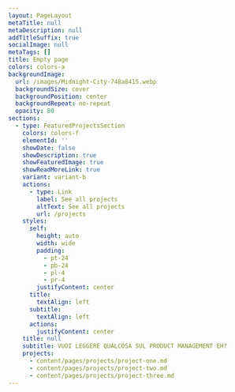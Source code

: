 ```yaml
---
layout: PageLayout
metaTitle: null
metaDescription: null
addTitleSuffix: true
socialImage: null
metaTags: []
title: Empty page
colors: colors-a
backgroundImage:
  url: /images/Midnight-City-748a8415.webp
  backgroundSize: cover
  backgroundPosition: center
  backgroundRepeat: no-repeat
  opacity: 80
sections:
  - type: FeaturedProjectsSection
    colors: colors-f
    elementId: ''
    showDate: false
    showDescription: true
    showFeaturedImage: true
    showReadMoreLink: true
    variant: variant-b
    actions:
      - type: Link
        label: See all projects
        altText: See all projects
        url: /projects
    styles:
      self:
        height: auto
        width: wide
        padding:
          - pt-24
          - pb-24
          - pl-4
          - pr-4
        justifyContent: center
      title:
        textAlign: left
      subtitle:
        textAlign: left
      actions:
        justifyContent: center
    title: null
    subtitle: VUOI LEGGERE QUALCOSA SUL PRODUCT MANAGEMENT EH?
    projects:
      - content/pages/projects/project-one.md
      - content/pages/projects/project-two.md
      - content/pages/projects/project-three.md
---
```

